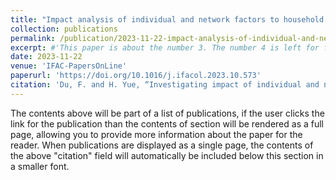 ```yaml
---
title: "Impact analysis of individual and network factors to household energy savings"
collection: publications
permalink: /publication/2023-11-22-impact-analysis-of-individual-and-network-factors-to-household-energy-savings
excerpt: #'This paper is about the number 3. The number 4 is left for future work.'
date: 2023-11-22
venue: 'IFAC-PapersOnLine'
paperurl: 'https://doi.org/10.1016/j.ifacol.2023.10.573'
citation: 'Du, F. and H. Yue, “Investigating impact of individual and network factors to residential home energy savings,” IFAC-PapersOnLine, vol. 56, pp. 7084-7089, 2023.'
---
```


The contents above will be part of a list of publications, if the user clicks the link for the publication than the contents of section will be rendered as a full page, allowing you to provide more information about the paper for the reader. When publications are displayed as a single page, the contents of the above "citation" field will automatically be included below this section in a smaller font.
